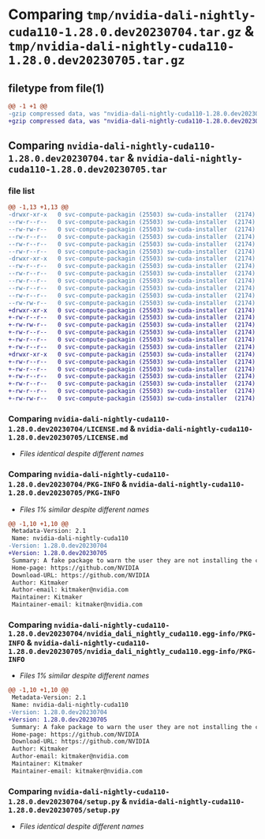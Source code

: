 # Comparing `tmp/nvidia-dali-nightly-cuda110-1.28.0.dev20230704.tar.gz` & `tmp/nvidia-dali-nightly-cuda110-1.28.0.dev20230705.tar.gz`

## filetype from file(1)

```diff
@@ -1 +1 @@
-gzip compressed data, was "nvidia-dali-nightly-cuda110-1.28.0.dev20230704.tar", last modified: Wed Jul  5 11:04:50 2023, max compression
+gzip compressed data, was "nvidia-dali-nightly-cuda110-1.28.0.dev20230705.tar", last modified: Thu Jul  6 08:04:53 2023, max compression
```

## Comparing `nvidia-dali-nightly-cuda110-1.28.0.dev20230704.tar` & `nvidia-dali-nightly-cuda110-1.28.0.dev20230705.tar`

### file list

```diff
@@ -1,13 +1,13 @@
-drwxr-xr-x   0 svc-compute-packagin (25503) sw-cuda-installer  (2174)        0 2023-07-05 11:04:50.468753 nvidia-dali-nightly-cuda110-1.28.0.dev20230704/
--rw-r--r--   0 svc-compute-packagin (25503) sw-cuda-installer  (2174)      459 2023-07-05 11:04:50.000000 nvidia-dali-nightly-cuda110-1.28.0.dev20230704/ERROR.txt
--rw-rw-r--   0 svc-compute-packagin (25503) sw-cuda-installer  (2174)    11336 2023-06-14 04:38:44.000000 nvidia-dali-nightly-cuda110-1.28.0.dev20230704/LICENSE.md
--rw-r--r--   0 svc-compute-packagin (25503) sw-cuda-installer  (2174)       27 2023-07-05 11:04:50.000000 nvidia-dali-nightly-cuda110-1.28.0.dev20230704/PACKAGE_NAME
--rw-r--r--   0 svc-compute-packagin (25503) sw-cuda-installer  (2174)     1668 2023-07-05 11:04:50.468753 nvidia-dali-nightly-cuda110-1.28.0.dev20230704/PKG-INFO
--rw-r--r--   0 svc-compute-packagin (25503) sw-cuda-installer  (2174)      286 2023-07-05 11:04:50.000000 nvidia-dali-nightly-cuda110-1.28.0.dev20230704/README.rst
-drwxr-xr-x   0 svc-compute-packagin (25503) sw-cuda-installer  (2174)        0 2023-07-05 11:04:50.468753 nvidia-dali-nightly-cuda110-1.28.0.dev20230704/nvidia_dali_nightly_cuda110.egg-info/
--rw-r--r--   0 svc-compute-packagin (25503) sw-cuda-installer  (2174)     1668 2023-07-05 11:04:50.000000 nvidia-dali-nightly-cuda110-1.28.0.dev20230704/nvidia_dali_nightly_cuda110.egg-info/PKG-INFO
--rw-r--r--   0 svc-compute-packagin (25503) sw-cuda-installer  (2174)      257 2023-07-05 11:04:50.000000 nvidia-dali-nightly-cuda110-1.28.0.dev20230704/nvidia_dali_nightly_cuda110.egg-info/SOURCES.txt
--rw-r--r--   0 svc-compute-packagin (25503) sw-cuda-installer  (2174)        1 2023-07-05 11:04:50.000000 nvidia-dali-nightly-cuda110-1.28.0.dev20230704/nvidia_dali_nightly_cuda110.egg-info/dependency_links.txt
--rw-r--r--   0 svc-compute-packagin (25503) sw-cuda-installer  (2174)       22 2023-07-05 11:04:50.000000 nvidia-dali-nightly-cuda110-1.28.0.dev20230704/nvidia_dali_nightly_cuda110.egg-info/top_level.txt
--rw-r--r--   0 svc-compute-packagin (25503) sw-cuda-installer  (2174)       38 2023-07-05 11:04:50.468753 nvidia-dali-nightly-cuda110-1.28.0.dev20230704/setup.cfg
--rw-rw-r--   0 svc-compute-packagin (25503) sw-cuda-installer  (2174)     4560 2023-06-14 04:38:44.000000 nvidia-dali-nightly-cuda110-1.28.0.dev20230704/setup.py
+drwxr-xr-x   0 svc-compute-packagin (25503) sw-cuda-installer  (2174)        0 2023-07-06 08:04:53.760629 nvidia-dali-nightly-cuda110-1.28.0.dev20230705/
+-rw-r--r--   0 svc-compute-packagin (25503) sw-cuda-installer  (2174)      459 2023-07-06 08:04:53.000000 nvidia-dali-nightly-cuda110-1.28.0.dev20230705/ERROR.txt
+-rw-rw-r--   0 svc-compute-packagin (25503) sw-cuda-installer  (2174)    11336 2023-07-06 05:01:19.000000 nvidia-dali-nightly-cuda110-1.28.0.dev20230705/LICENSE.md
+-rw-r--r--   0 svc-compute-packagin (25503) sw-cuda-installer  (2174)       27 2023-07-06 08:04:53.000000 nvidia-dali-nightly-cuda110-1.28.0.dev20230705/PACKAGE_NAME
+-rw-r--r--   0 svc-compute-packagin (25503) sw-cuda-installer  (2174)     1668 2023-07-06 08:04:53.760629 nvidia-dali-nightly-cuda110-1.28.0.dev20230705/PKG-INFO
+-rw-r--r--   0 svc-compute-packagin (25503) sw-cuda-installer  (2174)      286 2023-07-06 08:04:53.000000 nvidia-dali-nightly-cuda110-1.28.0.dev20230705/README.rst
+drwxr-xr-x   0 svc-compute-packagin (25503) sw-cuda-installer  (2174)        0 2023-07-06 08:04:53.760629 nvidia-dali-nightly-cuda110-1.28.0.dev20230705/nvidia_dali_nightly_cuda110.egg-info/
+-rw-r--r--   0 svc-compute-packagin (25503) sw-cuda-installer  (2174)     1668 2023-07-06 08:04:53.000000 nvidia-dali-nightly-cuda110-1.28.0.dev20230705/nvidia_dali_nightly_cuda110.egg-info/PKG-INFO
+-rw-r--r--   0 svc-compute-packagin (25503) sw-cuda-installer  (2174)      257 2023-07-06 08:04:53.000000 nvidia-dali-nightly-cuda110-1.28.0.dev20230705/nvidia_dali_nightly_cuda110.egg-info/SOURCES.txt
+-rw-r--r--   0 svc-compute-packagin (25503) sw-cuda-installer  (2174)        1 2023-07-06 08:04:53.000000 nvidia-dali-nightly-cuda110-1.28.0.dev20230705/nvidia_dali_nightly_cuda110.egg-info/dependency_links.txt
+-rw-r--r--   0 svc-compute-packagin (25503) sw-cuda-installer  (2174)       22 2023-07-06 08:04:53.000000 nvidia-dali-nightly-cuda110-1.28.0.dev20230705/nvidia_dali_nightly_cuda110.egg-info/top_level.txt
+-rw-r--r--   0 svc-compute-packagin (25503) sw-cuda-installer  (2174)       38 2023-07-06 08:04:53.760629 nvidia-dali-nightly-cuda110-1.28.0.dev20230705/setup.cfg
+-rw-rw-r--   0 svc-compute-packagin (25503) sw-cuda-installer  (2174)     4560 2023-07-06 05:01:19.000000 nvidia-dali-nightly-cuda110-1.28.0.dev20230705/setup.py
```

### Comparing `nvidia-dali-nightly-cuda110-1.28.0.dev20230704/LICENSE.md` & `nvidia-dali-nightly-cuda110-1.28.0.dev20230705/LICENSE.md`

 * *Files identical despite different names*

### Comparing `nvidia-dali-nightly-cuda110-1.28.0.dev20230704/PKG-INFO` & `nvidia-dali-nightly-cuda110-1.28.0.dev20230705/PKG-INFO`

 * *Files 1% similar despite different names*

```diff
@@ -1,10 +1,10 @@
 Metadata-Version: 2.1
 Name: nvidia-dali-nightly-cuda110
-Version: 1.28.0.dev20230704
+Version: 1.28.0.dev20230705
 Summary: A fake package to warn the user they are not installing the correct package.
 Home-page: https://github.com/NVIDIA
 Download-URL: https://github.com/NVIDIA
 Author: Kitmaker
 Author-email: kitmaker@nvidia.com
 Maintainer: Kitmaker
 Maintainer-email: kitmaker@nvidia.com
```

### Comparing `nvidia-dali-nightly-cuda110-1.28.0.dev20230704/nvidia_dali_nightly_cuda110.egg-info/PKG-INFO` & `nvidia-dali-nightly-cuda110-1.28.0.dev20230705/nvidia_dali_nightly_cuda110.egg-info/PKG-INFO`

 * *Files 1% similar despite different names*

```diff
@@ -1,10 +1,10 @@
 Metadata-Version: 2.1
 Name: nvidia-dali-nightly-cuda110
-Version: 1.28.0.dev20230704
+Version: 1.28.0.dev20230705
 Summary: A fake package to warn the user they are not installing the correct package.
 Home-page: https://github.com/NVIDIA
 Download-URL: https://github.com/NVIDIA
 Author: Kitmaker
 Author-email: kitmaker@nvidia.com
 Maintainer: Kitmaker
 Maintainer-email: kitmaker@nvidia.com
```

### Comparing `nvidia-dali-nightly-cuda110-1.28.0.dev20230704/setup.py` & `nvidia-dali-nightly-cuda110-1.28.0.dev20230705/setup.py`

 * *Files identical despite different names*

